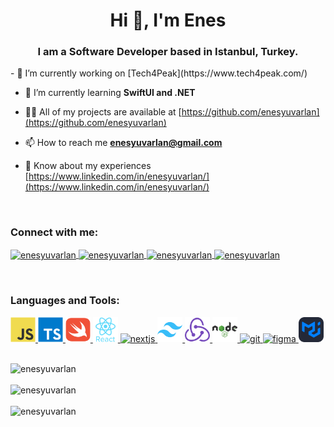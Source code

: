<div>
  <h1 align="center">Hi 👋, I'm Enes</h1>
  <h3 align="center">I am a Software Developer based in Istanbul, Turkey.</h3>
</div>
<div>
  - 🔭 I’m currently working on [Tech4Peak](https://www.tech4peak.com/)

  - 🌱 I’m currently learning **SwiftUI and .NET**

  - 👨‍💻 All of my projects are available at [https://github.com/enesyuvarlan](https://github.com/enesyuvarlan)

  - 📫 How to reach me **enesyuvarlan@gmail.com**

  - 📄 Know about my experiences [https://www.linkedin.com/in/enesyuvarlan/](https://www.linkedin.com/in/enesyuvarlan/)
</div>

<br />

<div>
  <h3 align="left">Connect with me:</h3>
  <p align="left">
    <a href="https://www.linkedin.com/in/enesyuvarlan" target="blank">
      <img align="center"
        src="https://raw.githubusercontent.com/rahuldkjain/github-profile-readme-generator/master/src/images/icons/Social/linked-in-alt.svg"
        alt="enesyuvarlan" height="30" width="40" />
    </a>
    <a href="https://x.com/enesyuvarlan" target="blank">
      <img align="center"
        src="https://raw.githubusercontent.com/rahuldkjain/github-profile-readme-generator/master/src/images/icons/Social/twitter.svg"
        alt="enesyuvarlan" height="30" width="40" />
    </a>
    <a href="https://codepen.io/enesyuvarlan" target="blank">
      <img align="center"
        src="https://raw.githubusercontent.com/rahuldkjain/github-profile-readme-generator/master/src/images/icons/Social/codepen.svg"
        alt="enesyuvarlan" height="30" width="40" />
    </a>
    <a href="https://www.instagram.com/enesyuvarlan" target="blank">
      <img align="center"
        src="https://raw.githubusercontent.com/rahuldkjain/github-profile-readme-generator/master/src/images/icons/Social/instagram.svg"
        alt="enesyuvarlan" height="30" width="40" />
    </a>
  </p>
</div>

<br />

<div>
  <h3 align="left">Languages and Tools:</h3>
  <p align="left">
    <a href="https://developer.mozilla.org/en-US/docs/Web/JavaScript" target="_blank" rel="noreferrer">
      <img src="https://raw.githubusercontent.com/devicons/devicon/master/icons/javascript/javascript-original.svg"
        alt="javascript" width="40" height="40" />
    </a>
    <a href="https://www.typescriptlang.org/" target="_blank" rel="noreferrer">
      <img src="https://raw.githubusercontent.com/devicons/devicon/master/icons/typescript/typescript-original.svg"
        alt="typescript" width="40" height="40" />
    </a>
    <a href="https://www.swift.org/" target="_blank" rel="noreferrer">
      <img src="https://raw.githubusercontent.com/devicons/devicon/refs/heads/master/icons/swift/swift-original.svg"
        alt="swift" width="40" height="40" />
    </a>
    <a href="https://reactjs.org/" target="_blank" rel="noreferrer">
      <img src="https://raw.githubusercontent.com/devicons/devicon/master/icons/react/react-original-wordmark.svg"
        alt="react" width="40" height="40" /> </a>
    <a href="https://nextjs.org/" target="_blank" rel="noreferrer">
      <img src="https://cdn.worldvectorlogo.com/logos/nextjs-2.svg" alt="nextjs" width="40" height="40" />
    </a>
    <a href="https://tailwindcss.com/" target="_blank" rel="noreferrer">
      <img src="https://raw.githubusercontent.com/devicons/devicon/refs/heads/master/icons/tailwindcss/tailwindcss-original.svg" alt="tailwindCss" width="40" height="40" />
    </a>
    <a href="https://redux.js.org" target="_blank" rel="noreferrer">
      <img src="https://raw.githubusercontent.com/devicons/devicon/master/icons/redux/redux-original.svg" alt="redux"
        width="40" height="40" />
    </a>
    <a href="https://nodejs.org" target="_blank" rel="noreferrer">
      <img src="https://raw.githubusercontent.com/devicons/devicon/master/icons/nodejs/nodejs-original-wordmark.svg"
        alt="nodejs" width="40" height="40" />
    </a>
    <a href="https://git-scm.com/" target="_blank" rel="noreferrer">
      <img src="https://www.vectorlogo.zone/logos/git-scm/git-scm-icon.svg" alt="git" width="40" height="40" />
    </a>
    <a href="https://www.figma.com/" target="_blank" rel="noreferrer">
      <img src="https://www.vectorlogo.zone/logos/figma/figma-icon.svg" alt="figma" width="40" height="40" />
    </a>
    <a href="https://mui.com/material-ui/" target="_blank" rel="noreferrer">
      <img
        src="https://raw.githubusercontent.com/tandpfun/skill-icons/65dea6c4eaca7da319e552c09f4cf5a9a8dab2c8/icons/MaterialUI-Dark.svg"
        alt="tailwind" width="40" height="40" />
    </a>
  </p>
</div>

<br />

<div>
  <div align="left">
    <img
      src="https://github-readme-stats.vercel.app/api/top-langs?username=enesyuvarlan&show_icons=true&locale=en&layout=compact&theme=dark"
      alt="enesyuvarlan" />
  </div>
  <br />
  <div align="left">
    <img src="https://github-readme-stats.vercel.app/api?username=enesyuvarlan&show_icons=true&locale=en&theme=dark"
      alt="enesyuvarlan" />
  </div>
  <br />
  <div align="left">
    <img src="https://github-readme-streak-stats.herokuapp.com/?user=enesyuvarlan&theme=dark" alt="enesyuvarlan" />
  </div>
</div>

